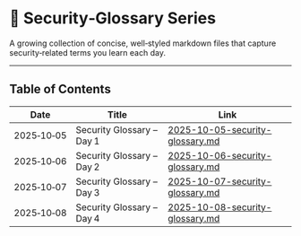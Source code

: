 # 📖 Security‑Glossary Series

A growing collection of concise, well‑styled markdown files that capture security‑related terms you learn each day.

---

## Table of Contents

| Date       | Title                     | Link |
|------------|---------------------------|------|
| 2025‑10‑05 | Security Glossary – Day 1 | [2025-10-05-security-glossary.md](Security‑Glossary/2025-10-05-security-glossary.md) |
| 2025‑10‑06 | Security Glossary – Day 2 | [2025-10-06-security-glossary.md](Security‑Glossary/2025-10-06-security-glossary.md) |
| 2025‑10‑07 | Security Glossary – Day 3 | [2025-10-07-security-glossary.md](Security‑Glossary/2025-10-07-security-glossary.md) |
| 2025‑10‑08 | Security Glossary – Day 4 | [2025-10-08-security-glossary.md](Security‑Glossary/2025-10-08-security-glossary.md) |